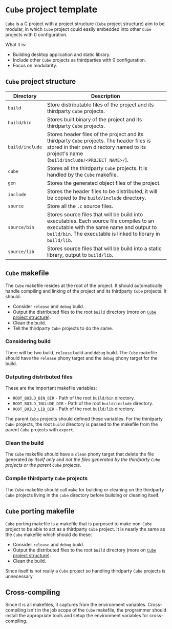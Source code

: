 # `Cube` project template

`Cube` is a C project with a project structure (`Cube` project structure) aim to be modular,
in which `Cube` project could easily embedded into other `Cube` projects with 0 configuration.

What it is:

- Building desktop application and static library.
- Include other `Cube` projects as thirdparties with 0 configuration.
- Focus on modularity.

## `Cube` project structure

| Directory       | Description                                                                                                                                                                                           |
| --------------- | ----------------------------------------------------------------------------------------------------------------------------------------------------------------------------------------------------- |
| `build`         | Store distributable files of the project and its thirdparty `Cube` projects.                                                                                                                          |
| `build/bin`     | Stores built binary of the project and its thirdparty `Cube` projects.                                                                                                                                |
| `build/include` | Stores header files of the project and its thirdparty `Cube` projects. The header files is stored in their own directory named to its project's name (`build/include/<PROJECT_NAME>/`).               |
| `cube`          | Stores all the thirdparty `Cube` projects. It is handled by the `Cube` makefile.                                                                                                                      |
| `gen`           | Stores the generated object files of the project.                                                                                                                                                     |
| `include`       | Stores the header files to be distributed, it will be copied to the `build/include` directory.                                                                                                        |
| `source`        | Store all the `.c` source files.                                                                                                                                                                      |
| `source/bin`    | Stores source files that will be build into executables. Each source file compiles to an executable with the same name and output to `build/bin`. The executable is linked to library in `build/lib`. |
| `source/lib`    | Stores source files that will be build into a static library, output to `build/lib`.                                                                                                                  |

## `Cube` makefile

The `Cube` makefile resides at the root of the project. It should automatically handle compiling and linking of the project and its thirdparty `Cube` projects.
It should:

- Consider `release` and `debug` build.
- Output the distributed files to the root `build` directory (more on [`Cube` project structure](#cube-project-structure)).
- Clean the build.
- Tell the thirdparty `Cube` projects to do the same.

### Considering build

There will be two build, `release` build and `debug` build.
The `Cube` makefile should have the `release` phony target and the `debug` phony target for the build.

### Outputing distributed files

These are the important makefile variables:

- `ROOT_BUILD_BIN_DIR` - Path of the root `build/bin` directory.
- `ROOT_BUILD_INCLUDE_DIR` - Path of the root `build/include` directory.
- `ROOT_BUILD_LIB_DIR` - Path of the root `build/lib` directory.

The parent `Cube` projects should defined these variables.
For the thirdparty `Cube` projects, the root `build` directory is passed to the makefile from the parent `Cube` projects with `export`.

### Clean the build

The `Cube` makefile should have a `clean` phony target that delete the file generated _by itself only_ and _not the files generated by the thirdparty `Cube` projects or the parent `Cube` projects_.

### Compile thirdparty `Cube` projects

The `Cube` makefile should call `make` for building or cleaning on the thirdparty `Cube` projects living in the `cube` directory before building or cleaning itself.

## `Cube` porting makefile

`Cube` porting makefile is a makefile that is purposed to make non-`Cube` project to be able to act as a thirdparty `Cube` project. It is nearly the same as the `Cube` makefile which should do these:

- Consider `release` and `debug` build.
- Output the distributed files to the root `build` directory (more on [`Cube` project structure](#cube-project-structure)).
- Clean the build.

Since itself is not really a `Cube` project so handling thirdparty `Cube` projects is unnecessary.

## Cross-compiling

Since it is all makefiles, it captures from the environment variables. Cross-compiling isn't in the job scope of the `Cube` makefile, the programmer should install the appropriate tools and setup the environment variables for cross-compiling.
